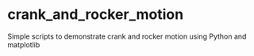 # crank_and_rocker_motion
Simple scripts to demonstrate crank and rocker motion using Python and matplotlib
